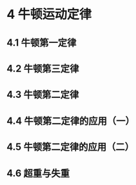# 4 牛顿运动定律

## 4.1 牛顿第一定律

## 4.2 牛顿第三定律

## 4.3 牛顿第二定律

## 4.4 牛顿第二定律的应用（一）

## 4.5 牛顿第二定律的应用（二）

## 4.6 超重与失重
